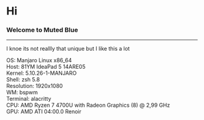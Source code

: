 # Hi 

### Welcome to Muted Blue
---
I knoe its not reallly that unique but I like this a lot

OS: Manjaro Linux x86_64<br>
Host: 81YM IdeaPad 5 14ARE05<br>
Kernel: 5.10.26-1-MANJARO<br>
Shell: zsh 5.8<br>
Resolution: 1920x1080<br>
WM: bspwm<br>
Terminal: alacritty<br>
CPU: AMD Ryzen 7 4700U with Radeon Graphics (8) @ 2,99 GHz <br>
GPU: AMD ATI 04:00.0 Renoir<br>
